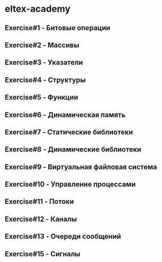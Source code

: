 # eltex-academy
## Exercise#1 - Битовые операции

## Exercise#2 - Массивы

## Exercise#3 - Указатели

## Exercise#4 - Структуры

## Exercise#5 - Функции

## Exercise#6 - Динамическая память

## Exercise#7 - Статические библиотеки

## Exercise#8 - Динамические библиотеки

## Exercise#9 - Виртуальная файловая система

## Exercise#10 - Управление процессами

## Exercise#11 - Потоки

## Exercise#12 - Каналы

## Exercise#13 - Очереди сообщений

## Exercise#15 - Сигналы
